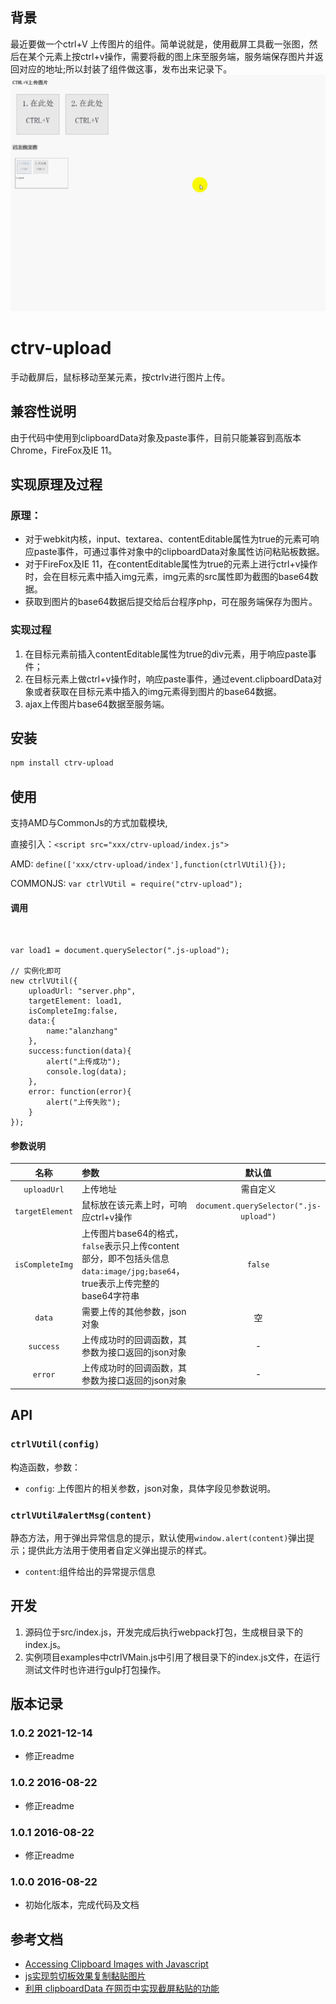 ## 背景
最近要做一个ctrl+V 上传图片的组件。简单说就是，使用截屏工具截一张图，然后在某个元素上按ctrl+v操作，需要将截的图上床至服务端，服务端保存图片并返回对应的地址;所以封装了组件做这事，发布出来记录下。
![](assert/demo.gif)

# ctrv-upload
手动截屏后，鼠标移动至某元素，按ctrlv进行图片上传。

## 兼容性说明
由于代码中使用到clipboardData对象及paste事件，目前只能兼容到高版本Chrome，FireFox及IE 11。

## 实现原理及过程

### 原理：
- 对于webkit内核，input、textarea、contentEditable属性为true的元素可响应paste事件，可通过事件对象中的clipboardData对象属性访问粘贴板数据。
- 对于FireFox及IE 11，在contentEditable属性为true的元素上进行ctrl+v操作时，会在目标元素中插入img元素，img元素的src属性即为截图的base64数据。
- 获取到图片的base64数据后提交给后台程序php，可在服务端保存为图片。

### 实现过程
1. 在目标元素前插入contentEditable属性为true的div元素，用于响应paste事件；
2. 在目标元素上做ctrl+v操作时，响应paste事件，通过event.clipboardData对象或者获取在目标元素中插入的img元素得到图片的base64数据。
3. ajax上传图片base64数据至服务端。


## 安装

```sh
npm install ctrv-upload
```

## 使用
支持AMD与CommonJs的方式加载模块,

直接引入：`<script src="xxx/ctrv-upload/index.js">`

 AMD: `define(['xxx/ctrv-upload/index'],function(ctrlVUtil){});`

 COMMONJS: `var ctrlVUtil = require("ctrv-upload");`

#### 调用
```


var load1 = document.querySelector(".js-upload");

// 实例化即可
new ctrlVUtil({
    uploadUrl: "server.php",
    targetElement: load1,
	isCompleteImg:false,
    data:{
        name:"alanzhang"
    },
    success:function(data){
        alert("上传成功");
        console.log(data);
    },
	error: function(error){
		alert("上传失败");
	}
});

```


#### 参数说明

| 名称 | 参数 | 默认值 |
| :--: | :--- | :--: |
| `uploadUrl` | 上传地址 |  需自定义 |
| `targetElement` | 鼠标放在该元素上时，可响应ctrl+v操作 | `document.querySelector(".js-upload")` |
| `isCompleteImg` | 上传图片base64的格式，`false`表示只上传content部分，即不包括头信息`data:image/jpg;base64`，true表示上传完整的base64字符串 |`false` |
| `data` |需要上传的其他参数，json对象 | 空 |
| `success` | 上传成功时的回调函数，其参数为接口返回的json对象 | - |
| `error` | 上传成功时的回调函数，其参数为接口返回的json对象 | - |


## API
### `ctrlVUtil(config)`
构造函数，参数：

- `config`: 上传图片的相关参数，json对象，具体字段见参数说明。

### `ctrlVUtil#alertMsg(content)`
静态方法，用于弹出异常信息的提示，默认使用`window.alert(content)`弹出提示；提供此方法用于使用者自定义弹出提示的样式。
- `content`:组件给出的异常提示信息

## 开发
1. 源码位于src/index.js，开发完成后执行webpack打包，生成根目录下的index.js。
2. 实例项目examples中ctrlVMain.js中引用了根目录下的index.js文件，在运行测试文件时也许进行gulp打包操作。

## 版本记录

### 1.0.2 2021-12-14
- 修正readme

### 1.0.2 2016-08-22
- 修正readme

### 1.0.1 2016-08-22
- 修正readme

### 1.0.0 2016-08-22
- 初始化版本，完成代码及文档

## 参考文档

- [Accessing Clipboard Images with Javascript](http://joelb.me/blog/2011/code-snippet-accessing-clipboard-images-with-javascript/)
- [js实现剪切板效果复制黏贴图片](http://blog.csdn.net/qq_26786555/article/details/45541731)
- [利用 clipboardData 在网页中实现截屏粘贴的功能](http://stylechen.com/clipboarddata.html)
